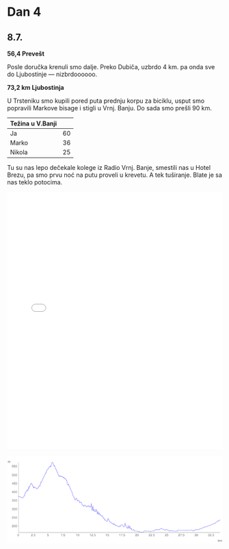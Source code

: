 # Dan 4

## 8.7.

**56,4 Prevešt**

Posle doručka krenuli smo dalje. Preko Dubiča, uzbrdo 4 km. pa onda sve do Ljubostinje — nizbrdoooooo.

**73,2 km Ljubostinja**

U Trsteniku smo kupili pored puta prednju korpu za biciklu, usput smo popravili Markove bisage i stigli u Vrnj. Banju. Do sada smo prešli 90 km.

| Težina u V.Banji |    |
| ---------------- | -- |
| Ja               | 60 |
| Marko            | 36 |
| Nikola           | 25 |

Tu su nas lepo dečekale kolege iz Radio Vrnj. Banje, smestili nas u Hotel Brezu, pa smo prvu noć na putu proveli u krevetu. A tek tuširanje. Blate je sa nas teklo potocima.

<iframe width="100%" height="600px" frameborder="0" allowfullscreen src="//umap.openstreetmap.fr/en/map/bajsom-po-srbiji_570086?scaleControl=true&miniMap=false&scrollWheelZoom=false&zoomControl=true&allowEdit=false&moreControl=true&searchControl=false&tilelayersControl=null&embedControl=false&datalayersControl=null&onLoadPanel=undefined&captionBar=false&fullscreenControl=true&locateControl=false&editinosmControl=false&datalayers=1627126#12/43.6842/20.9685"></iframe>

![Visinski profil](./img/dan-4.png)

